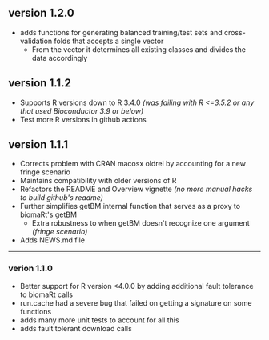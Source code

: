 ## version 1.2.0

- adds functions for generating balanced training/test sets and cross-validation folds that accepts a single vector
    - From the vector it determines all existing classes and divides the data accordingly

## version 1.1.2

- Supports R versions down to R 3.4.0 _(was failing with R <=3.5.2 or any that used Bioconductor 3.9 or below)_
- Test more R versions in github actions

## version 1.1.1

- Corrects problem with CRAN macosx oldrel by accounting for a new fringe scenario
- Maintains compatibility with older versions of R
- Refactors the README and Overview vignette _(no more manual hacks to build github's readme)_
- Further simplifies getBM.internal function that serves as a proxy to biomaRt's getBM
    - Extra robustness to when getBM doesn't recognize one argument _(fringe scenario)_
- Adds NEWS.md file

---

### verion 1.1.0

- Better support for R version <4.0.0 by adding additional fault tolerance to biomaRt calls
- run.cache had a severe bug that failed on getting a signature on some functions
- adds many more unit tests to account for all this
- adds fault tolerant download calls
